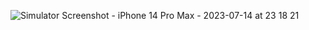 ![Simulator Screenshot - iPhone 14 Pro Max - 2023-07-14 at 23 18 21](https://github.com/HibaADJ/CardProjectFlutter/assets/91247983/09397920-f2dd-4c08-a633-acbd8158557d)
